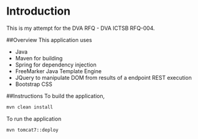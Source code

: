 # Introduction
This is my attempt for the DVA RFQ - DVA ICTSB RFQ-004.

##Overview
This application uses
* Java
* Maven for building
* Spring for dependency injection
* FreeMarker Java Template Engine
* JQuery to manipulate DOM from results of a endpoint REST execution
* Bootstrap CSS

##Instructions
To build the application,
```sh
mvn clean install
````

To run the application
```sh
mvn tomcat7::deploy
```
